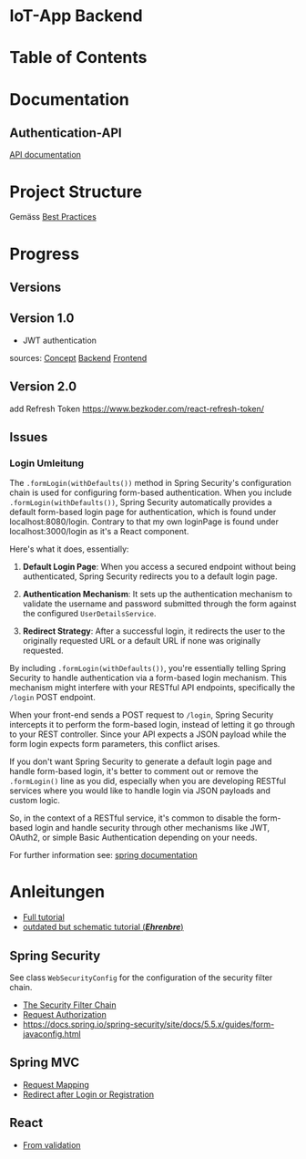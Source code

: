 <h1>IoT-App Backend</h1>

# Table of Contents

# Documentation

## Authentication-API

[API documentation](documentation/authentication-api.yaml ':include :type=markdown')

# Project Structure

Gemäss [Best Practices](https://medium.com/the-resonant-web/spring-boot-2-0-project-structure-and-best-practices-part-2-7137bdcba7d3)


# Progress

## Versions

## Version 1.0

- JWT authentication

sources:
[Concept](https://www.bezkoder.com/spring-boot-react-jwt-auth/#Spring_Boot_038_Spring_Security_for_Back-end)
[Backend](https://www.bezkoder.com/spring-boot-jwt-authentication/)
[Frontend](https://www.bezkoder.com/react-hooks-jwt-auth/#Setup_Reactjs_Project)

## Version 2.0

add Refresh Token
https://www.bezkoder.com/react-refresh-token/

## Issues

### Login Umleitung

The `.formLogin(withDefaults())` method in Spring Security's configuration chain is used for configuring form-based authentication. When you include `.formLogin(withDefaults())`, Spring Security automatically provides a default form-based login page for authentication, which is found under localhost:8080/login.
Contrary to that my own loginPage is found under localhost:3000/login as it's a React component.

Here's what it does, essentially:

1. **Default Login Page**: When you access a secured endpoint without being authenticated, Spring Security redirects you to a default login page.

2. **Authentication Mechanism**: It sets up the authentication mechanism to validate the username and password submitted through the form against the configured `UserDetailsService`.

3. **Redirect Strategy**: After a successful login, it redirects the user to the originally requested URL or a default URL if none was originally requested.

By including `.formLogin(withDefaults())`, you're essentially telling Spring Security to handle authentication via a form-based login mechanism. This mechanism might interfere with your RESTful API endpoints, specifically the `/login` POST endpoint.

When your front-end sends a POST request to `/login`, Spring Security intercepts it to perform the form-based login, instead of letting it go through to your REST controller. Since your API expects a JSON payload while the form login expects form parameters, this conflict arises.

If you don't want Spring Security to generate a default login page and handle form-based login, it's better to comment out or remove the `.formLogin()` line as you did, especially when you are developing RESTful services where you would like to handle login via JSON payloads and custom logic.

So, in the context of a RESTful service, it's common to disable the form-based login and handle security through other mechanisms like JWT, OAuth2, or simple Basic Authentication depending on your needs.

For further information see: [spring documentation](https://docs.spring.io/spring-security/reference/servlet/authentication/passwords/form.html)

# Anleitungen

- [Full tutorial](https://spring.io/guides/tutorials/react-and-spring-data-rest/)
- [outdated but schematic tutorial (***Ehrenbre***)](https://www.bezkoder.com/spring-boot-react-jwt-auth/)

## Spring Security

See class `WebSecurityConfig` for the configuration of the security filter chain.

- [The Security Filter Chain](https://kasunprageethdissanayake.medium.com/spring-security-the-security-filter-chain-2e399a1cb8e3)
- [Request Authorization](https://docs.spring.io/spring-security/reference/servlet/authorization/authorize-http-requests.html) 
- https://docs.spring.io/spring-security/site/docs/5.5.x/guides/form-javaconfig.html


## Spring MVC

- [Request Mapping](https://www.baeldung.com/spring-requestmapping)
- [Redirect after Login or Registration](https://www.baeldung.com/spring-redirect-after-login)

## React

- [From validation](https://www.bezkoder.com/react-form-validation-hooks/)